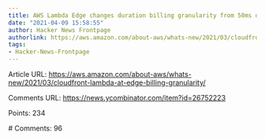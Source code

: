```yaml
---
title: AWS Lambda Edge changes duration billing granularity from 50ms down to 1ms
date: "2021-04-09 15:58:55"
author: Hacker News Frontpage
authorlink: https://aws.amazon.com/about-aws/whats-new/2021/03/cloudfront-lambda-at-edge-billing-granularity/
tags:
- Hacker-News-Frontpage
---
```


<p>Article URL: <a href="https://aws.amazon.com/about-aws/whats-new/2021/03/cloudfront-lambda-at-edge-billing-granularity/">https://aws.amazon.com/about-aws/whats-new/2021/03/cloudfront-lambda-at-edge-billing-granularity/</a></p>
<p>Comments URL: <a href="https://news.ycombinator.com/item?id=26752223">https://news.ycombinator.com/item?id=26752223</a></p>
<p>Points: 234</p>
<p># Comments: 96</p>

